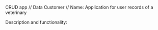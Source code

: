 CRUD app // Data Customer //
Name: Application for user records of a veterinary

Description and functionality:
